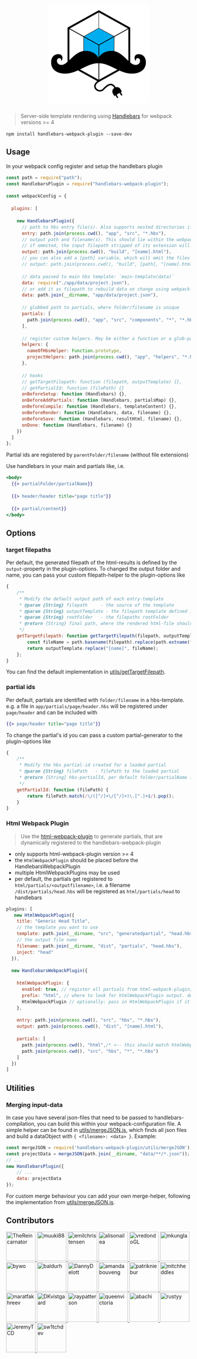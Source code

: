 <h1 align="center"><img src="./docs/hbs-wp-plugin.png" width="276" alt="handlebars webpack plugin"></h1>

> Server-side template rendering using [Handlebars](http://handlebarsjs.com/) for webpack versions >= 4


`npm install handlebars-webpack-plugin --save-dev`


## Usage

In your webpack config register and setup the handlebars plugin

```javascript
const path = require("path");
const HandlebarsPlugin = require("handlebars-webpack-plugin");

const webpackConfig = {

  plugins: [

    new HandlebarsPlugin({
      // path to hbs entry file(s). Also supports nested directories if write path.join(process.cwd(), "app", "src", "**", "*.hbs"),
      entry: path.join(process.cwd(), "app", "src", "*.hbs"),
      // output path and filename(s). This should lie within the webpacks output-folder
      // if ommited, the input filepath stripped of its extension will be used
      output: path.join(process.cwd(), "build", "[name].html"),
      // you can also add a [path] variable, which will emit the files with their relative path, like
      // output: path.join(process.cwd(), "build", [path], "[name].html"),
      
      // data passed to main hbs template: `main-template(data)`
      data: require("./app/data/project.json"),
      // or add it as filepath to rebuild data on change using webpack-dev-server
      data: path.join(__dirname, "app/data/project.json"),

      // globbed path to partials, where folder/filename is unique
      partials: [
        path.join(process.cwd(), "app", "src", "components", "*", "*.hbs")
      ],

      // register custom helpers. May be either a function or a glob-pattern
      helpers: {
        nameOfHbsHelper: Function.prototype,
        projectHelpers: path.join(process.cwd(), "app", "helpers", "*.helper.js")
      },

      // hooks
      // getTargetFilepath: function (filepath, outputTemplate) {},
      // getPartialId: function (filePath) {}
      onBeforeSetup: function (Handlebars) {},
      onBeforeAddPartials: function (Handlebars, partialsMap) {},
      onBeforeCompile: function (Handlebars, templateContent) {},
      onBeforeRender: function (Handlebars, data, filename) {},
      onBeforeSave: function (Handlebars, resultHtml, filename) {},
      onDone: function (Handlebars, filename) {}
    })
  ]
};
```

Partial ids are registered by `parentFolder/filename` (without file extensions)

Use handlebars in your main and partials like, i.e.

```hbs
<body>
  {{> partialFolder/partialName}}

  {{> header/header title="page title"}}

  {{> partial/content}}
</body>
```


## Options

### target filepaths

Per default, the generated filepath of the html-results is defined by the `output`-property in the plugin-options. To changed the output folder and name, you can pass your custom filepath-helper to the plugin-options like

```javascript
{
    /**
     * Modify the default output path of each entry-template
     * @param {String} filepath     - the source of the template
     * @param {String} outputTemplate - the filepath template defined in `output`
     * @param {String} rootFolder   - the filepaths rootFolder
     * @return {String} final path, where the rendered html-file should be saved
     */
    getTargetFilepath: function getTargetFilepath(filepath, outputTemplate, rootFolder) {
        const fileName = path.basename(filepath).replace(path.extname(filepath), "");
        return outputTemplate.replace("[name]", fileName);
    };
}
```

You can find the default implementation in [utils/getTargetFilepath](./utils/getTargetFilepath.js).


### partial ids

Per default, partials are identified with `folder/filename` in a hbs-template. e.g. a file in `app/partials/page/header.hbs` will be registered under `page/header` and can be included with

```hbs
{{> page/header title="page title"}}
```

To change the partial's id you can pass a custom partial-generator to the plugin-options like

```javascript
{
    /**
     * Modify the hbs partial-id created for a loaded partial
     * @param {String} filePath   - filePath to the loaded partial
     * @return {String} hbs-partialId, per default folder/partialName is used
     */
    getPartialId: function (filePath) {
        return filePath.match(/\/([^/]+\/[^/]+)\.[^.]+$/).pop();
    }
}
```



### Html Webpack Plugin

> Use the [html-webpack-plugin](https://github.com/jantimon/html-webpack-plugin) to generate partials, that are
> dynamically registered to the handlebars-webpack-plugin

- only supports html-webpack-plugin version >= 4
- the `HtmlWebpackPlugin` should be placed before the HandlebarsWebpackPlugin
- multiple HtmlWebpackPlugins may be used
- per default, the partials get registered to `html/partials/<outputfilename>`, i.e. a filename `/dist/partials/head.hbs` will be registered as `html/partials/head` to handlebars


```js
plugins: [
   new HtmlWebpackPlugin({
    title: "Generic Head Title",
    // the template you want to use
    template: path.join(__dirname, "src", "generatedpartial", "head.hbs"),
    // the output file name
    filename: path.join(__dirname, "dist", "partials", "head.hbs"),
    inject: "head"
  }),

  new HandlebarsWebpackPlugin({

    htmlWebpackPlugin: {
      enabled: true, // register all partials from html-webpack-plugin, defaults to `false`
      prefix: "html", // where to look for htmlWebpackPlugin output. default is "html"
      HtmlWebpackPlugin // optionally: pass in HtmlWebpackPlugin if it cannot be resolved
    },

    entry: path.join(process.cwd(), "src", "hbs", "*.hbs"),
    output: path.join(process.cwd(), "dist", "[name].html"),

    partials: [
      path.join(process.cwd(), "html",/* <-- this should match htmlWebpackPlugin.prefix */ "*", "*.hbs"),
      path.join(process.cwd(), "src", "hbs", "*", "*.hbs")
    ]
  })
]
```


## Utilities

### Merging input-data

In case you have several json-files that need to be passed to handlebars-compilation, you can build this within your webpack-configuration file. A simple helper can be found in [utils/mergeJSON.js](./utils/mergeJSON.js), 
which finds all json files and build a dataObject with `{ <filename>: <data> }`. Example:

```js
const mergeJSON = require('handlebars-webpack-plugin/utils/mergeJSON');
const projectData = mergeJSON(path.join(__dirname, "data/**/*.json"));
// ...
new HandlebarsPlugin({
    // ...
    data: projectData
});
```

For custom merge behaviour you can add your own merge-helper, following the implementation from [utils/mergeJSON.js](./utils/mergeJSON.js).


## Contributors

<a href="https://github.com/TheReincarnator">
    <img width="80" height="80" style="max-width:100%;"
        title="TheReincarnator" src="https://avatars0.githubusercontent.com/u/840370?s=460&v=4">
</a>

<a href="https://github.com/muuki88">
    <img width="80" height="80" style="max-width:100%;"
        title="muuki88" src="https://avatars2.githubusercontent.com/u/647727?s=460&v=4">
</a>

<a href="https://github.com/emilchristensen">
    <img width="80" height="80" style="max-width:100%;"
        title="emilchristensen" src="https://avatars3.githubusercontent.com/u/575486?s=460&v=4">
</a>

<a href="https://github.com/alisonailea">
    <img width="80" height="80" style="max-width:100%;"
        title="alisonailea" src="https://avatars2.githubusercontent.com/u/3362490?s=460&v=4">
</a>

<a href="https://github.com/vredondoGL">
    <img width="80" height="80" style="max-width:100%;"
        title="vredondoGL" src="https://avatars3.githubusercontent.com/u/35344609?s=460&v=4">
</a>

<a href="https://github.com/mkungla">
    <img width="80" height="80" style="max-width:100%;"
        title="mkungla" src="https://avatars2.githubusercontent.com/u/15878458?s=460&v=4">
</a>

<a href="https://github.com/bywo">
    <img width="80" height="80" style="max-width:100%;"
        title="bywo" src="https://avatars2.githubusercontent.com/u/1434481?s=460&v=4">
</a>

<a href="https://github.com/baldurh">
    <img width="80" height="80" style="max-width:100%;"
        title="baldurh" src="https://avatars3.githubusercontent.com/u/1823617?s=460&v=4">
</a>

<a href="https://github.com/DannyDelott">
    <img width="80" height="80" style="max-width:100%;"
        title="DannyDelott" src="https://avatars3.githubusercontent.com/u/4524175?s=460&v=4">
</a>

<a href="https://github.com/amandabouveng">
    <img width="80" height="80" style="max-width:100%;"
        title="amandabouveng" src="https://avatars2.githubusercontent.com/u/15197360?s=460&v=4">
</a>

<a href="https://github.com/patrikniebur">
    <img width="80" height="80" style="max-width:100%;"
        title="patrikniebur" src="https://avatars0.githubusercontent.com/u/6452693?s=460&v=4">
</a>

<a href="https://github.com/mitchheddles">
    <img width="80" height="80" style="max-width:100%;"
        title="mitchheddles" src="https://avatars2.githubusercontent.com/u/20656128?s=460&v=4">
</a>

<a href="https://github.com/maratfakhreev">
    <img width="80" height="80" style="max-width:100%;"
        title="maratfakhreev" src="https://avatars0.githubusercontent.com/u/1300497?s=400&v=4">
</a>

<a href="https://github.com/DKvistgaard">
    <img width="80" height="80" style="max-width:100%;"
        title="DKvistgaard" src="https://avatars1.githubusercontent.com/u/1705203?s=460&v=4">
</a>

<a href="https://github.com/raypatterson">
    <img width="80" height="80" style="max-width:100%;"
        title="raypatterson" src="https://avatars1.githubusercontent.com/u/1051626?s=460&v=4">
</a>

<a href="https://github.com/queenvictoria">
    <img width="80" height="80" style="max-width:100%;"
        title="queenvictoria" src="https://avatars1.githubusercontent.com/u/694770?s=460&v=4">
</a>

<a href="https://github.com/abachi">
    <img width="80" height="80" style="max-width:100%;"
        title="abachi" src="https://avatars1.githubusercontent.com/u/12300606?s=460&v=4">
</a>

<a href="https://github.com/rustyy">
    <img width="80" height="80" style="max-width:100%;"
        title="rustyy" src="https://avatars2.githubusercontent.com/u/1225568?s=460&v=4">
</a>

<a href="https://github.com/JeremyTCD">
    <img width="80" height="80" style="max-width:100%;"
        title="JeremyTCD" src="https://avatars0.githubusercontent.com/u/11733898?s=400&v=4">
</a>

<a href="https://github.com/sw1tchdev">
    <img width="80" height="80" style="max-width:100%;"
        title="sw1tchdev" src="https://avatars0.githubusercontent.com/u/70477902?s=460&v=4">
</a>

